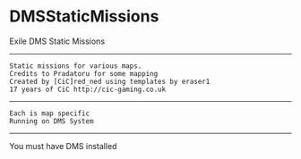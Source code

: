 # DMSStaticMissions
Exile DMS Static Missions


*******************************************************
	Static missions for various maps.
	Credits to Pradatoru for some mapping
	Created by [CiC]red_ned using templates by eraser1 
	17 years of CiC http://cic-gaming.co.uk
*******************************************************
	Each is map specific
	Running on DMS System
*******************************************************
You must have DMS installed